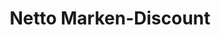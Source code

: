 ---
title: "Netto Marken-Discount"
url: /naumburg-saale/netto-marken-discount-salzstrasse/
shop: Supermarkt
---